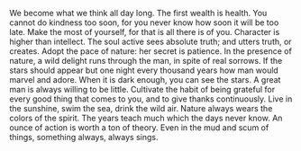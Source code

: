 We become what we think all day long.
The first wealth is health.
You cannot do kindness too soon, for you never know how soon it will be too late.
Make the most of yourself, for that is all there is of you.
Character is higher than intellect.
The soul active sees absolute truth; and utters truth, or creates.
Adopt the pace of nature: her secret is patience.
In the presence of nature, a wild delight runs through the man, in spite of real sorrows.
If the stars should appear but one night every thousand years how man would marvel and adore.
When it is dark enough, you can see the stars.
A great man is always willing to be little.
Cultivate the habit of being grateful for every good thing that comes to you, and to give thanks continuously.
Live in the sunshine, swim the sea, drink the wild air.
Nature always wears the colors of the spirit.
The years teach much which the days never know.
An ounce of action is worth a ton of theory.
Even in the mud and scum of things, something always, always sings.
